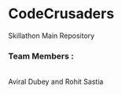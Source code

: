 # CodeCrusaders
Skillathon Main Repository <br>
<h3>Team Members :</h3> <br>
Aviral Dubey and Rohit Sastia
